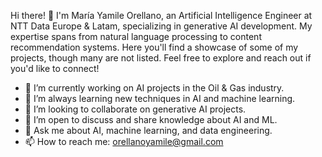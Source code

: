 Hi there! 👋 I'm María Yamile Orellano, an Artificial Intelligence Engineer at NTT Data Europe & Latam, specializing in generative AI development. My expertise spans from natural language processing to content recommendation systems. Here you'll find a showcase of some of my projects, though many are not listed. Feel free to explore and reach out if you'd like to connect!

- 🔭 I’m currently working on AI projects in the Oil & Gas industry.
- 🌱 I’m always learning new techniques in AI and machine learning.
- 👯 I’m looking to collaborate on generative AI projects.
- 🤔 I’m open to discuss and share knowledge about AI and ML.
- 💬 Ask me about AI, machine learning, and data engineering.
- 📫 How to reach me: orellanoyamile@gmail.com
